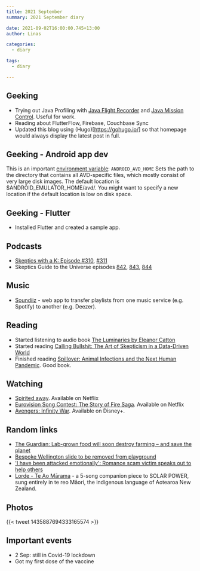 ```yaml
---
title: 2021 September
summary: 2021 September diary

date: 2021-09-02T16:00:00.745+13:00
author: Linas

categories:
  - diary

tags:
  - diary

---
```


## Geeking

* Trying out Java Profiling with [Java Flight Recorder](https://www.baeldung.com/java-flight-recorder-monitoring) and [Java Mission Control](https://www.oracle.com/java/technologies/jdk-mission-control.html). Useful for work.
* Reading about FlutterFlow, Firebase, Couchbase Sync
* Updated this blog using (Hugo)[https://gohugo.io/] so that homepage would always display the latest post in full.

## Geeking - Android app dev

This is an important [environment variable](https://developer.android.com/studio/command-line/variables): ```ANDROID_AVD_HOME``` Sets the path to the directory that contains all AVD-specific files, which mostly consist of very large disk images. The default location is $ANDROID_EMULATOR_HOME/avd/. You might want to specify a new location if the default location is low on disk space.

## Geeking - Flutter

* Installed Flutter and created a sample app.
 
## Podcasts

* [Skeptics with a K: Episode #310](http://www.merseysideskeptics.org.uk/2021/09/skeptics-with-a-k-episode-310/), [#311](http://www.merseysideskeptics.org.uk/2021/09/skeptics-with-a-k-episode-311/)
* Skeptics Guide to the Universe episodes [842](https://www.theskepticsguide.org/podcasts/episode-842), [843](https://www.theskepticsguide.org/podcasts/episode-843), [844](https://www.theskepticsguide.org/podcasts/episode-844)
 

## Music

* [Soundiiz](https://soundiiz.com/) - web app to transfer playlists from one music service (e.g. Spotify) to another (e.g. Deezer).

## Reading

* Started listening to audio book [The Luminaries by Eleanor Catton](https://www.goodreads.com/book/show/17333230-the-luminaries)
* Started reading [Calling Bullshit: The Art of Skepticism in a Data-Driven World](https://www.goodreads.com/book/show/48889983-calling-bullshit) 
* Finished reading [Spillover: Animal Infections and the Next Human Pandemic](https://www.goodreads.com/book/show/17573681-spillover). Good book.

## Watching

* [Spirited away](https://www.imdb.com/title/tt0245429/). Available on Netflix
* [Eurovision Song Contest: The Story of Fire Saga](https://www.imdb.com/title/tt8580274/). Available on Netflix
* [Avengers: Infinity War](https://www.imdb.com/title/tt4154756/). Available on Disney+.

## Random links

* [The Guardian: Lab-grown food will soon destroy farming – and save the planet](https://www.theguardian.com/commentisfree/2020/jan/08/lab-grown-food-destroy-farming-save-planet)
* [Bespoke Wellington slide to be removed from playground](https://www.rnz.co.nz/news/national/450796/bespoke-wellington-slide-to-be-removed-from-playground-tomorrow)
* ['I have been attacked emotionally': Romance scam victim speaks out to help others](https://i.stuff.co.nz/business/125969783/i-have-been-attacked-emotionally-romance-scam-victim-speaks-out-to-help-others)
* [Lorde - Te Ao Mārama](https://www.youtube.com/playlist?list=PLDNzdexmL76d8TRsfnuVCc7mQbsVqHdcB) - a 5-song companion piece to SOLAR POWER, sung entirely in te reo Māori, the indigenous language of Aotearoa New Zealand.
 
## Photos

{{< tweet 1435887694333165574 >}}

## Important events

* 2 Sep: still in Covid-19 lockdown 
* Got my first dose of the vaccine
